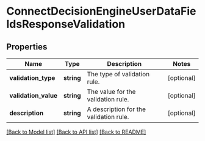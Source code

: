 # ConnectDecisionEngineUserDataFieldsResponseValidation

## Properties
Name | Type | Description | Notes
------------ | ------------- | ------------- | -------------
**validation_type** | **string** | The type of validation rule. | [optional] 
**validation_value** | **string** | The value for the validation rule. | [optional] 
**description** | **string** | A description for the validation rule. | [optional] 

[[Back to Model list]](../../README.md#documentation-for-models) [[Back to API list]](../../README.md#documentation-for-api-endpoints) [[Back to README]](../../README.md)

